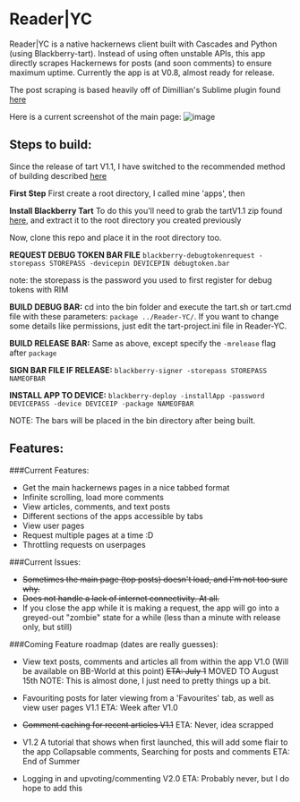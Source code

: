Reader|YC
=========

Reader|YC is a native hackernews client built with Cascades and Python (using Blackberry-tart). Instead of using often unstable APIs, this app directly scrapes Hackernews for posts (and soon comments) to ensure maximum uptime. Currently the app is at V0.8, almost ready for release.

The post scraping is based heavily off of Dimillian's Sublime plugin found [here](https://github.com/Dimillian/Sublime-Hacker-News-Reader)

Here is a current screenshot of the main page:
![image](https://raw.github.com/krruzic/Reader-YC/master/screenshot.png)

## Steps to build:
Since the release of tart V1.1, I have switched to the recommended method of building described [here](http://hg.microcode.ca/blackberry-py/wiki/Building%20HelloWorld)

**First Step**
First create a root directory, I called mine 'apps', then

**Install Blackberry Tart**
To do this you'll need to grab the tartV1.1 zip found [here](http://blackberry-py.microcode.ca/downloads/), and extract it to the root directory you created previously

Now, clone this repo and place it in the root directory too.

**REQUEST DEBUG TOKEN BAR FILE**
`blackberry-debugtokenrequest -storepass STOREPASS -devicepin DEVICEPIN debugtoken.bar`

note: the storepass is the password you used to first register for debug tokens with RIM

**BUILD DEBUG BAR:**
cd into the bin folder and execute the tart.sh or tart.cmd file with these parameters: `package ../Reader-YC/`. If you want to change some details like permissions, just edit the tart-project.ini file in Reader-YC.

**BUILD RELEASE BAR:**
Same as above, except specify the `-mrelease` flag after `package`

**SIGN BAR FILE IF RELEASE:**
`blackberry-signer -storepass STOREPASS NAMEOFBAR`

**INSTALL APP TO DEVICE:**
`blackberry-deploy -installApp -password DEVICEPASS -device DEVICEIP -package NAMEOFBAR`


NOTE: The bars will be placed in the bin directory after being built.


## Features:
###Current Features:
* Get the main hackernews pages in a nice tabbed format
* Infinite scrolling, load more comments
* View articles, comments, and text posts
* Different sections of the apps accessible by tabs
* View user pages
* Request multiple pages at a time :D
* Throttling requests on userpages

###Current Issues:
* ~~Sometimes the main page (top posts) doesn't load, and I'm not too sure why.~~
* ~~Does not handle a lack of internet connectivity. At all.~~
* If you close the app while it is making a request, the app will go into a greyed-out "zombie" state for a while (less than a minute with release only, but still)


###Coming Feature roadmap (dates are really guesses):
* View text posts, comments and articles all from within the app V1.0 (Will be available on BB-World at this point)
  ~~ETA: July 1~~ MOVED TO August 15th
  NOTE: This is almost done, I just need to pretty things up a bit.

* Favouriting posts for later viewing from a 'Favourites' tab, as well as view user pages V1.1
	ETA: Week after V1.0

* ~~Comment caching for recent articles  V1.1~~
	ETA: Never, idea scrapped

* V1.2 
        A tutorial that shows when first launched, this will add some flair to the app
        Collapsable comments, Searching for posts and comments ETA: End of Summer

* Logging in and upvoting/commenting V2.0
	ETA: Probably never, but I do hope to add this


